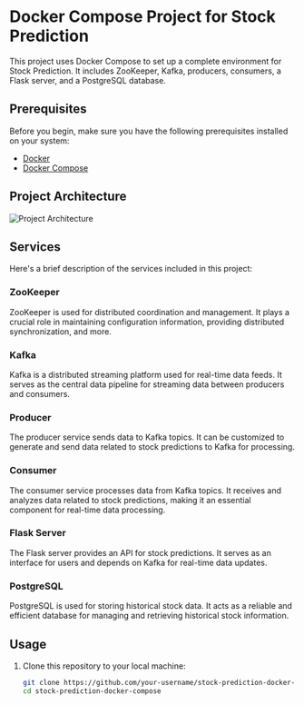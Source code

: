 # Docker Compose Project for Stock Prediction

This project uses Docker Compose to set up a complete environment for Stock Prediction. It includes ZooKeeper, Kafka, producers, consumers, a Flask server, and a PostgreSQL database.

## Prerequisites

Before you begin, make sure you have the following prerequisites installed on your system:

- [Docker](https://www.docker.com/)
- [Docker Compose](https://docs.docker.com/compose/)

## Project Architecture

![Project Architecture](architecture.png)

## Services

Here's a brief description of the services included in this project:

### ZooKeeper

ZooKeeper is used for distributed coordination and management. It plays a crucial role in maintaining configuration information, providing distributed synchronization, and more.

### Kafka

Kafka is a distributed streaming platform used for real-time data feeds. It serves as the central data pipeline for streaming data between producers and consumers.

### Producer

The producer service sends data to Kafka topics. It can be customized to generate and send data related to stock predictions to Kafka for processing.

### Consumer

The consumer service processes data from Kafka topics. It receives and analyzes data related to stock predictions, making it an essential component for real-time data processing.

### Flask Server

The Flask server provides an API for stock predictions. It serves as an interface for users and depends on Kafka for real-time data updates.

### PostgreSQL

PostgreSQL is used for storing historical stock data. It acts as a reliable and efficient database for managing and retrieving historical stock information.

## Usage

1. Clone this repository to your local machine:

   ```bash
   git clone https://github.com/your-username/stock-prediction-docker-compose.git
   cd stock-prediction-docker-compose
